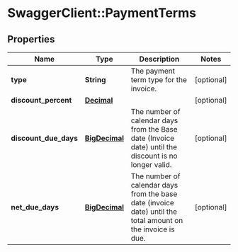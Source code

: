 # SwaggerClient::PaymentTerms

## Properties
Name | Type | Description | Notes
------------ | ------------- | ------------- | -------------
**type** | **String** | The payment term type for the invoice. | [optional] 
**discount_percent** | [**Decimal**](Decimal.md) |  | [optional] 
**discount_due_days** | [**BigDecimal**](BigDecimal.md) | The number of calendar days from the Base date (Invoice date) until the discount is no longer valid. | [optional] 
**net_due_days** | [**BigDecimal**](BigDecimal.md) | The number of calendar days from the base date (invoice date) until the total amount on the invoice is due. | [optional] 

